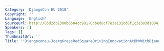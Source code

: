 ```yaml
---
Category: 'DjangoCon EU 2010'
Copyright: ''
Language: 'English'
SourceUrl: http://05d2db1380b6504cc981-8cbed8cf7e3a131cd8f1c3e383d10041.r93.cf2.rackcdn.com/djangocon-eu-2010/Djangoconeu-JoergKressRedSquareDrivingInnovationAtBMWWithDjango763.flv
Speakers: []
Tags: []
ThumbnailUrl: ''
Title: '"Djangoconeu-JoergKressRedSquareDrivingInnovationAtBMWWithDjango763.flv"'
---
```


